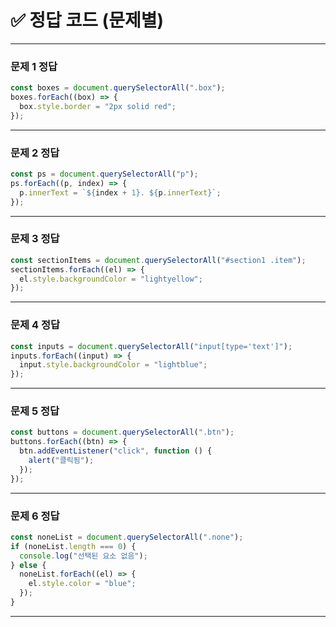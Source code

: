 # ✅ 정답 코드 (문제별)

---

### 문제 1 정답

```js
const boxes = document.querySelectorAll(".box");
boxes.forEach((box) => {
  box.style.border = "2px solid red";
});
```

---

### 문제 2 정답

```js
const ps = document.querySelectorAll("p");
ps.forEach((p, index) => {
  p.innerText = `${index + 1}. ${p.innerText}`;
});
```

---

### 문제 3 정답

```js
const sectionItems = document.querySelectorAll("#section1 .item");
sectionItems.forEach((el) => {
  el.style.backgroundColor = "lightyellow";
});
```

---

### 문제 4 정답

```js
const inputs = document.querySelectorAll("input[type='text']");
inputs.forEach((input) => {
  input.style.backgroundColor = "lightblue";
});
```

---

### 문제 5 정답

```js
const buttons = document.querySelectorAll(".btn");
buttons.forEach((btn) => {
  btn.addEventListener("click", function () {
    alert("클릭됨");
  });
});
```

---

### 문제 6 정답

```js
const noneList = document.querySelectorAll(".none");
if (noneList.length === 0) {
  console.log("선택된 요소 없음");
} else {
  noneList.forEach((el) => {
    el.style.color = "blue";
  });
}
```

---
